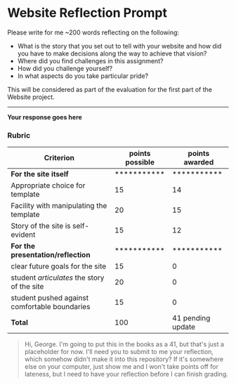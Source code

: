 # Website Reflection Prompt

Please write for me ~200 words reflecting on the following:
  * What is the story that you set out to tell with your website and how did you have to make decisions along the way to achieve that vision? 
  * Where did you find challenges in this assignment?
  * How did you challenge yourself?
  * In what aspects do you take particular pride?

This will be considered as part of the evaluation for the first part of the Website project. 

------
**Your response goes here**


### Rubric
|Criterion | points possible | points awarded|
|----- | ----- | ----- |
|**For the site itself** | *********** | *********** |
|Appropriate choice for template  | 15 | 14  |
|Facility with manipulating the template | 20 |15 |
|Story of the site is self-evident |15 |12 | 
|**For the presentation/reflection** | ***********|*********** | 
|clear future goals for the site | 15|0 |
|student _articulates_ the story of the site | 20 | 0|
|student pushed against comfortable boundaries | 15 | 0 |
| **Total**|100| 41 pending update |

> Hi, George. I'm going to put this in the books as a 41, but that's just a placeholder for now. I'll need you to submit to me your reflection, which somehow didn't make it into this repository? If it's somewhere else on your computer, just show me and I won't take points off for lateness, but I need to have your reflection before I can finish grading. 

